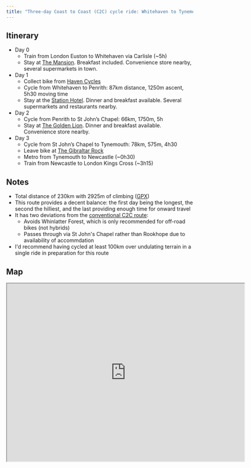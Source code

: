 ```yaml
---
title: "Three-day Coast to Coast (C2C) cycle ride: Whitehaven to Tynemouth"
---
```


## Itinerary

- Day 0
  - Train from London Euston to Whitehaven via Carlisle (~5h)
  - Stay at [The Mansion](https://www.themansionguesthouse.co.uk). Breakfast included. Convenience store nearby, several supermarkets in town.
- Day 1
  - Collect bike from [Haven Cycles](http://www.havencycles-c2cservices.co.uk)
  - Cycle from Whitehaven to Penrith: 87km distance, 1250m ascent, 5h30 moving time
  - Stay at the [Station Hotel](https://stationpenrith.co.uk). Dinner and breakfast available. Several supermarkets and restaurants nearby.
- Day 2
  - Cycle from Penrith to St John’s Chapel: 66km, 1750m, 5h
  - Stay at [The Golden Lion](https://www.thegoldenlionweardale.com). Dinner and breakfast available. Convenience store nearby.
- Day 3
  - Cycle from St John’s Chapel to Tynemouth: 78km, 575m, 4h30
  - Leave bike at [The Gibraltar Rock](https://en-gb.facebook.com/thegibrock/)
  - Metro from Tynemouth to Newcastle (~0h30)
  - Train from Newcastle to London Kings Cross (~3h15)

## Notes

- Total distance of 230km with 2925m of climbing ([GPX](C2C.gpx))
- This route provides a decent balance: the first day being the longest, the second the hilliest, and the last providing enough time for onward travel
- It has two deviations from the [conventional C2C route](https://cycle.travel/map/journey/75):
  - Avoids Whinlatter Forest, which is only recommended for off-road bikes (not hybrids)
  - Passes through via St John's Chapel rather than Rookhope due to availability of accommdation
- I'd recommend having cycled at least 100km over undulating terrain in a single ride in preparation for this route

## Map

<iframe src="https://www.google.com/maps/d/embed?mid=1r6dR-peugqXz3mfNyRygJlI_dDI03rx7" width="640" height="480"></iframe>
